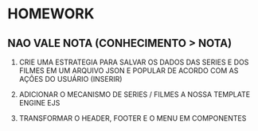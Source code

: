 # HOMEWORK

## NAO VALE NOTA (CONHECIMENTO > NOTA)

1. CRIE UMA ESTRATEGIA PARA SALVAR OS DADOS DAS SERIES E DOS FILMES EM UM ARQUIVO JSON E POPULAR DE ACORDO COM AS AÇÕES DO USUÁRIO (INSERIR)


2. ADICIONAR O MECANISMO DE SERIES / FILMES A NOSSA TEMPLATE ENGINE EJS

3. TRANSFORMAR O HEADER, FOOTER E O MENU EM COMPONENTES